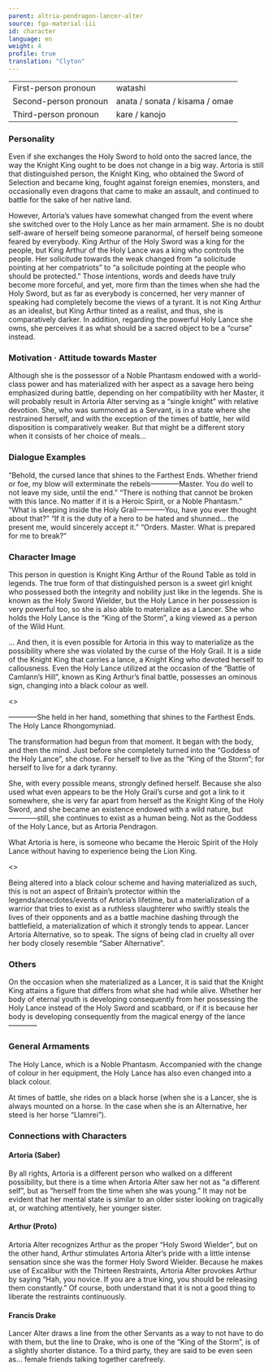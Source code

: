 ```yaml
---
parent: altria-pendragon-lancer-alter
source: fgo-material-iii
id: character
language: en
weight: 4
profile: true
translation: "Clyton"
---
```


<table>
  <tr><td>First-person pronoun</td><td>watashi</td></tr>
  <tr><td>Second-person pronoun</td><td>anata / sonata / kisama / omae</td></tr>
  <tr><td>Third-person pronoun</td><td>kare / kanojo</td></tr>
</table>

### Personality

Even if she exchanges the Holy Sword to hold onto the sacred lance, the way the Knight King ought to be does not change in a big way. Artoria is still that distinguished person, the Knight King, who obtained the Sword of Selection and became king, fought against foreign enemies, monsters, and occasionally even dragons that came to make an assault, and continued to battle for the sake of her native land.

However, Artoria’s values have somewhat changed from the event where she switched over to the Holy Lance as her main armament. She is no doubt self-aware of herself being someone paranormal, of herself being someone feared by everybody. King Arthur of the Holy Sword was a king for the people, but King Arthur of the Holy Lance was a king who controls the people. Her solicitude towards the weak changed from “a solicitude pointing at her compatriots” to “a solicitude pointing at the people who should be protected.” Those intentions, words and deeds have truly become more forceful, and yet, more firm than the times when she had the Holy Sword, but as far as everybody is concerned, her very manner of speaking had completely become the views of a tyrant. It is not King Arthur as an idealist, but King Arthur tinted as a realist, and thus, she is comparatively darker. In addition, regarding the powerful Holy Lance she owns, she perceives it as what should be a sacred object to be a “curse” instead.

### Motivation · Attitude towards Master

Although she is the possessor of a Noble Phantasm endowed with a world-class power and has materialized with her aspect as a savage hero being emphasized during battle, depending on her compatibility with her Master, it will probably result in Artoria Alter serving as a “single knight” with relative devotion. She, who was summoned as a Servant, is in a state where she restrained herself, and with the exception of the times of battle, her wild disposition is comparatively weaker. But that might be a different story when it consists of her choice of meals…

### Dialogue Examples

“Behold, the cursed lance that shines to the Farthest Ends. Whether friend or foe, my blow will exterminate the rebels————Master. You do well to not leave my side, until the end.”
“There is nothing that cannot be broken with this lance. No matter if it is a Heroic Spirit, or a Noble Phantasm.”
“What is sleeping inside the Holy Grail————You, have you ever thought about that?”
“If it is the duty of a hero to be hated and shunned… the present me, would sincerely accept it.”
“Orders. Master. What is prepared for me to break?”

### Character Image

This person in question is Knight King Arthur of the Round Table as told in legends. The true form of that distinguished person is a sweet girl knight who possessed both the integrity and nobility just like in the legends. She is known as the Holy Sword Wielder, but the Holy Lance in her possession is very powerful too, so she is also able to materialize as a Lancer. She who holds the Holy Lance is the “King of the Storm”, a king viewed as a person of the Wild Hunt.

… And then, it is even possible for Artoria in this way to materialize as the possibility where she was violated by the curse of the Holy Grail. It is a side of the Knight King that carries a lance, a Knight King who devoted herself to callousness. Even the Holy Lance utilized at the occasion of the “Battle of Camlann’s Hill”, known as King Arthur’s final battle, possesses an ominous sign, changing into a black colour as well.

<>

————She held in her hand, something that shines to the Farthest Ends. The Holy Lance Rhongomyniad.

The transformation had begun from that moment. It began with the body, and then the mind. Just before she completely turned into the “Goddess of the Holy Lance”, she chose. For herself to live as the “King of the Storm”; for herself to live for a dark tyranny.

She, with every possible means, strongly defined herself. Because she also used what even appears to be the Holy Grail’s curse and got a link to it somewhere, she is very far apart from herself as the Knight King of the Holy Sword, and she became an existence endowed with a wild nature, but————still, she continues to exist as a human being. Not as the Goddess of the Holy Lance, but as Artoria Pendragon.

What Artoria is here, is someone who became the Heroic Spirit of the Holy Lance without having to experience being the Lion King.

<>

Being altered into a black colour scheme and having materialized as such, this is not an aspect of Britain’s protector within the legends/anecdotes/events of Artoria’s lifetime, but a materialization of a warrior that tries to exist as a ruthless slaughterer who swiftly steals the lives of their opponents and as a battle machine dashing through the battlefield, a materialization of which it strongly tends to appear. Lancer Artoria Alternative, so to speak. The signs of being clad in cruelty all over her body closely resemble “Saber Alternative”.

### Others

On the occasion when she materialized as a Lancer, it is said that the Knight King attains a figure that differs from what she had while alive. Whether her body of eternal youth is developing consequently from her possessing the Holy Lance instead of the Holy Sword and scabbard, or if it is because her body is developing consequently from the magical energy of the lance————

### General Armaments

The Holy Lance, which is a Noble Phantasm. Accompanied with the change of colour in her equipment, the Holy Lance has also even changed into a black colour.

At times of battle, she rides on a black horse (when she is a Lancer, she is always mounted on a horse. In the case when she is an Alternative, her steed is her horse “Llamrei”).

### Connections with Characters

#### Artoria (Saber)

By all rights, Artoria is a different person who walked on a different possibility, but there is a time when Artoria Alter saw her not as “a different self”, but as “herself from the time when she was young.” It may not be evident that her mental state is similar to an older sister looking on tragically at, or watching attentively, her younger sister.

#### Arthur (Proto)

Artoria Alter recognizes Arthur as the proper “Holy Sword Wielder”, but on the other hand, Arthur stimulates Artoria Alter’s pride with a little intense sensation since she was the former Holy Sword Wielder. Because he makes use of Excalibur with the Thirteen Restraints, Artoria Alter provokes Arthur by saying “Hah, you novice. If you are a true king, you should be releasing them constantly.” Of course, both understand that it is not a good thing to liberate the restraints continuously.

#### Francis Drake

Lancer Alter draws a line from the other Servants as a way to not have to do with them, but the line to Drake, who is one of the “King of the Storm”, is of a slightly shorter distance. To a third party, they are said to be even seen as… female friends talking together carefreely.
